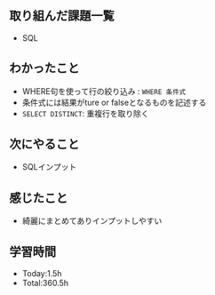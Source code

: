 ## 取り組んだ課題一覧
- SQL
## わかったこと
- WHERE句を使って行の絞り込み : `WHERE 条件式`
- 条件式には結果がture or falseとなるものを記述する
- `SELECT DISTINCT`: 重複行を取り除く
## 次にやること
- SQLインプット
## 感じたこと
- 綺麗にまとめてありインプットしやすい
  
## 学習時間
- Today:1.5h
- Total:360.5h
